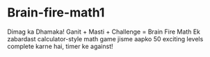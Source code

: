 # Brain-fire-math1
Dimag ka Dhamaka! Ganit + Masti + Challenge = Brain Fire Math Ek zabardast calculator-style math game jisme aapko 50 exciting levels complete karne hai, timer ke against!
